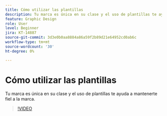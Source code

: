 ```yaml
---
title: Cómo utilizar las plantillas
description: Tu marca es única en su clase y el uso de plantillas te ayuda a mantenerte fiel a la marca
feature: Graphic Design
role: User
level: Beginner
jira: KT-14887
source-git-commit: 3d3e0b0aa8884a86a59f2b89d21e64952cd0ab6c
workflow-type: tm+mt
source-wordcount: '30'
ht-degree: 0%

---
```


# Cómo utilizar las plantillas

Tu marca es única en su clase y el uso de plantillas te ayuda a mantenerte fiel a la marca.

>[!VIDEO](https://video.tv.adobe.com/v/3427099?quality=12&learn=on&hidetitle=true)
